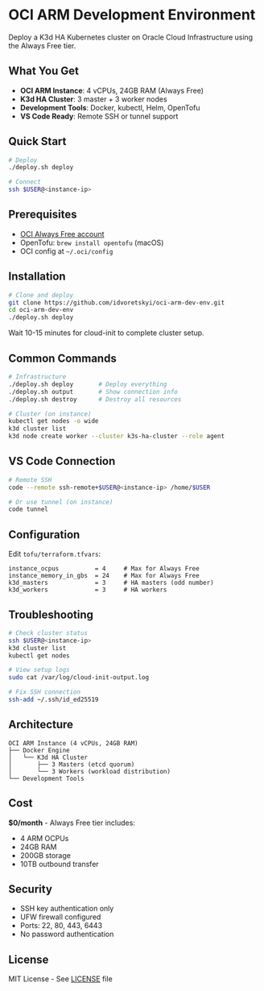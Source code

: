 # OCI ARM Development Environment

Deploy a K3d HA Kubernetes cluster on Oracle Cloud Infrastructure using the Always Free tier.

## What You Get

- **OCI ARM Instance**: 4 vCPUs, 24GB RAM (Always Free)
- **K3d HA Cluster**: 3 master + 3 worker nodes
- **Development Tools**: Docker, kubectl, Helm, OpenTofu
- **VS Code Ready**: Remote SSH or tunnel support

## Quick Start

```bash
# Deploy
./deploy.sh deploy

# Connect
ssh $USER@<instance-ip>
```

## Prerequisites

- [OCI Always Free account](https://www.oracle.com/cloud/free/)
- OpenTofu: `brew install opentofu` (macOS)
- OCI config at `~/.oci/config`

## Installation

```bash
# Clone and deploy
git clone https://github.com/idvoretskyi/oci-arm-dev-env.git
cd oci-arm-dev-env
./deploy.sh deploy
```

Wait 10-15 minutes for cloud-init to complete cluster setup.

## Common Commands

```bash
# Infrastructure
./deploy.sh deploy       # Deploy everything
./deploy.sh output       # Show connection info
./deploy.sh destroy      # Destroy all resources

# Cluster (on instance)
kubectl get nodes -o wide
k3d cluster list
k3d node create worker --cluster k3s-ha-cluster --role agent
```

## VS Code Connection

```bash
# Remote SSH
code --remote ssh-remote+$USER@<instance-ip> /home/$USER

# Or use tunnel (on instance)
code tunnel
```

## Configuration

Edit `tofu/terraform.tfvars`:

```hcl
instance_ocpus          = 4     # Max for Always Free
instance_memory_in_gbs  = 24    # Max for Always Free
k3d_masters             = 3     # HA masters (odd number)
k3d_workers             = 3     # HA workers
```

## Troubleshooting

```bash
# Check cluster status
ssh $USER@<instance-ip>
k3d cluster list
kubectl get nodes

# View setup logs
sudo cat /var/log/cloud-init-output.log

# Fix SSH connection
ssh-add ~/.ssh/id_ed25519
```

## Architecture

```
OCI ARM Instance (4 vCPUs, 24GB RAM)
├── Docker Engine
│   └── K3d HA Cluster
│       ├── 3 Masters (etcd quorum)
│       └── 3 Workers (workload distribution)
└── Development Tools
```

## Cost

**$0/month** - Always Free tier includes:
- 4 ARM OCPUs
- 24GB RAM
- 200GB storage
- 10TB outbound transfer

## Security

- SSH key authentication only
- UFW firewall configured
- Ports: 22, 80, 443, 6443
- No password authentication

## License

MIT License - See [LICENSE](LICENSE) file
